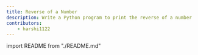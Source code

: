 ```yaml
---
title: Reverse of a Number
description: Write a Python program to print the reverse of a number
contributors:
    - harshi1122
---
```


import README from "./README.md"

<README />